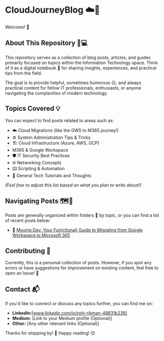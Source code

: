 # CloudJourneyBlog ☁️🚀

Welcome! 👋

## About This Repository 🤔💻

This repository serves as a collection of blog posts, articles, and guides primarily focused on topics within the Information Technology space. Think of it as a digital notebook 📜 for sharing insights, experiences, and practical tips from the field.

The goal is to provide helpful, sometimes humorous 😉, and always practical content for fellow IT professionals, enthusiasts, or anyone navigating the complexities of modern technology.

## Topics Covered 💡

You can expect to find posts related to areas such as:

* ☁️ Cloud Migrations (like the GWS to M365 journey!)
* ⚙️ System Administration Tips & Tricks
* 🏗️ Cloud Infrastructure (Azure, AWS, GCP)
* M365 & Google Workspace
* 🛡️ IT Security Best Practices
* 🌐 Networking Concepts
* ⌨️ Scripting & Automation
* 🤔 General Tech Tutorials and Thoughts

*(Feel free to adjust this list based on what you plan to write about!)*

## Navigating Posts 🗺️🧭

Posts are generally organized within folders 📁 by topic, or you can find a list of recent posts below:

* 🔗 [Moving Day: Your Fun(ctional) Guide to Migrating from Google Workspace to Microsoft 365](./posts/migrations/gws-to-m365-migration-guide.md)

## Contributing 🙌

Currently, this is a personal collection of posts. However, if you spot any errors or have suggestions for improvement on existing content, feel free to open an Issue! 💬

## Contact 📬

If you'd like to connect or discuss any topics further, you can find me on:

* **LinkedIn:**[www.linkedin.com/in/rohi-rikman-48831b239]
* **Medium:** [Link to your Medium profile (Optional)]
* **Other:** [Any other relevant links (Optional)]

Thanks for stopping by! 🙏 Happy reading! 😊
